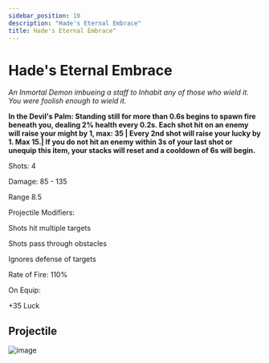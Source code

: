 ```yaml
---
sidebar_position: 10
description: "Hade's Eternal Embrace"
title: Hade's Eternal Embrace"
---
```



# Hade's Eternal Embrace


<i>An Inmortal Demon imbueing a staff to Inhabit any of those who wield it. You were foolish enough to wield it.</i>


**In the Devil's Palm: Standing still for more than 0.6s begins to spawn fire beneath you, dealing 2% health every 0.2s. Each shot hit on an enemy will raise your might by 1, max: 35 | Every 2nd shot will raise your lucky by 1. Max 15.| If you do not hit an enemy within 3s of your last shot or unequip this item, your stacks will reset and a cooldown of 6s will begin.** 


Shots: 4

Damage: 85 - 135

Range 8.5

Projectile Modifiers:

Shots hit multiple targets

Shots pass through obstacles

Ignores defense of targets

Rate of Fire: 110%

On Equip:

+35 Luck


## Projectile

![image](https://raw.githubusercontent.com/Valor-Inc/Wiki/main/static/img/weapons/staves/projectile/Hade's%20Eternal.gif?raw=true)


